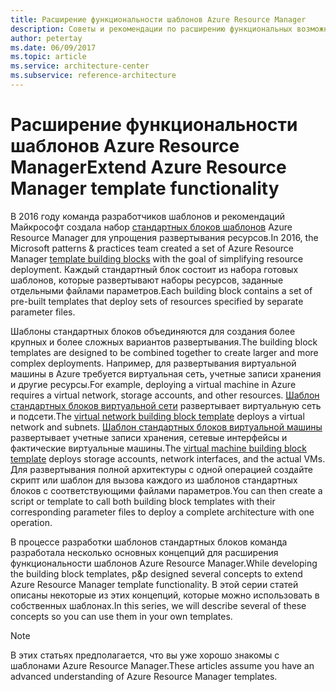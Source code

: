 ```yaml
---
title: Расширение функциональности шаблонов Azure Resource Manager
description: Советы и рекомендации по расширению функциональных возможностей шаблонов Azure Resource Manager.
author: petertay
ms.date: 06/09/2017
ms.topic: article
ms.service: architecture-center
ms.subservice: reference-architecture
---
```


# <a name="extend-azure-resource-manager-template-functionality"></a><span data-ttu-id="19083-103">Расширение функциональности шаблонов Azure Resource Manager</span><span class="sxs-lookup"><span data-stu-id="19083-103">Extend Azure Resource Manager template functionality</span></span>

<span data-ttu-id="19083-104">В 2016 году команда разработчиков шаблонов и рекомендаций Майкрософт создала набор [стандартных блоков шаблонов](https://github.com/mspnp/template-building-blocks/wiki) Azure Resource Manager для упрощения развертывания ресурсов.</span><span class="sxs-lookup"><span data-stu-id="19083-104">In 2016, the Microsoft patterns & practices team created a set of Azure Resource Manager [template building blocks](https://github.com/mspnp/template-building-blocks/wiki) with the goal of simplifying resource deployment.</span></span> <span data-ttu-id="19083-105">Каждый стандартный блок состоит из набора готовых шаблонов, которые развертывают наборы ресурсов, заданные отдельными файлами параметров.</span><span class="sxs-lookup"><span data-stu-id="19083-105">Each building block contains a set of pre-built templates that deploy sets of resources specified by separate parameter files.</span></span>

<span data-ttu-id="19083-106">Шаблоны стандартных блоков объединяются для создания более крупных и более сложных вариантов развертывания.</span><span class="sxs-lookup"><span data-stu-id="19083-106">The building block templates are designed to be combined together to create larger and more complex deployments.</span></span> <span data-ttu-id="19083-107">Например, для развертывания виртуальной машины в Azure требуется виртуальная сеть, учетные записи хранения и другие ресурсы.</span><span class="sxs-lookup"><span data-stu-id="19083-107">For example, deploying a virtual machine in Azure requires a virtual network, storage accounts, and other resources.</span></span> <span data-ttu-id="19083-108">[Шаблон стандартных блоков виртуальной сети](https://github.com/mspnp/template-building-blocks/wiki/VNet-(v1)) развертывает виртуальную сеть и подсети.</span><span class="sxs-lookup"><span data-stu-id="19083-108">The [virtual network building block template](https://github.com/mspnp/template-building-blocks/wiki/VNet-(v1)) deploys a virtual network and subnets.</span></span> <span data-ttu-id="19083-109">[Шаблон стандартных блоков виртуальной машины](https://github.com/mspnp/template-building-blocks/wiki/Windows-and-Linux-VMs-(v1)) развертывает учетные записи хранения, сетевые интерфейсы и фактические виртуальные машины.</span><span class="sxs-lookup"><span data-stu-id="19083-109">The [virtual machine building block template](https://github.com/mspnp/template-building-blocks/wiki/Windows-and-Linux-VMs-(v1)) deploys storage accounts, network interfaces, and the actual VMs.</span></span> <span data-ttu-id="19083-110">Для развертывания полной архитектуры с одной операцией создайте скрипт или шаблон для вызова каждого из шаблонов стандартных блоков с соответствующими файлами параметров.</span><span class="sxs-lookup"><span data-stu-id="19083-110">You can then create a script or template to call both building block templates with their corresponding parameter files to deploy a complete architecture with one operation.</span></span>

<span data-ttu-id="19083-111">В процессе разработки шаблонов стандартных блоков команда разработала несколько основных концепций для расширения функциональности шаблонов Azure Resource Manager.</span><span class="sxs-lookup"><span data-stu-id="19083-111">While developing the building block templates, p&p designed several concepts to extend Azure Resource Manager template functionality.</span></span> <span data-ttu-id="19083-112">В этой серии статей описаны некоторые из этих концепций, которые можно использовать в собственных шаблонах.</span><span class="sxs-lookup"><span data-stu-id="19083-112">In this series, we will describe several of these concepts so you can use them in your own templates.</span></span>

> [!NOTE]
> <span data-ttu-id="19083-113">В этих статьях предполагается, что вы уже хорошо знакомы с шаблонами Azure Resource Manager.</span><span class="sxs-lookup"><span data-stu-id="19083-113">These articles assume you have an advanced understanding of Azure Resource Manager templates.</span></span>